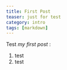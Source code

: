 ```yaml
---
title: First Post
teaser: just for test
category: intro
tags: [markdown]
---
```


Test <dfn>my first post</dfn> :

1. test
2. test


